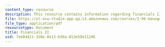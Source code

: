 ```yaml
---
content_type: resource
description: This resource contains information regarding financials II.
file: https://ol-ocw-studio-app-qa.s3.amazonaws.com/courses/2-96-management-in-engineering-fall-2012/7ee84421328e8e13b36a813e59e11246_MIT2_96F12_lec05.pdf
file_type: application/pdf
resourcetype: Document
title: Financials II
uid: 7ee84421-328e-8e13-b36a-813e59e11246
---
```

